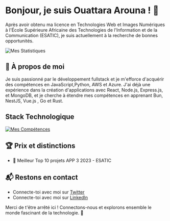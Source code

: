 # Bonjour, je suis Ouattara Arouna ! 👋

Après avoir obtenu ma licence en Technologies Web et Images Numériques à l'École Supérieure Africaine des Technologies de l'Information et de la Communication (ESATIC), je suis actuellement à la recherche de bonnes opportunités.

![Mes Statistiques](https://github-readme-stats.vercel.app/api?username=Ano2225&theme=vue-dark&show_icons=true&hide_border=true&count_private=true)

## 🚀 À propos de moi

Je suis passionné par le développement fullstack et je m'efforce d'acquérir des compétences en JavaScript,Python, AWS et Azure. J'ai déjà une expérience dans la création d'applications avec React, Node.js, Express.js, et MongoDB, et je cherche à étendre mes compétences en apprenant Bun, NestJS, Vue.js , Go et Rust.

## Stack Technologique

[![Mes Compétences](https://skillicons.dev/icons?i=js,ts,nodejs,nextjs,express,react,mongodb,aws,azure,git,github,docker)](https://skillicons.dev)

## 🏆 Prix et distinctions

- 🌟 Meilleur Top 10 projets APP 3 2023 - ESATIC

## 📬 Restons en contact

- Connecte-toi avec moi sur [Twitter](https://twitter.com/ouatt0767)
- Connecte-toi avec moi sur [LinkedIn](https://www.linkedin.com/in/arouna-ouattara/)

Merci de t'être arrêté ici ! Connectons-nous et explorons ensemble le monde fascinant de la technologie. 🚀
